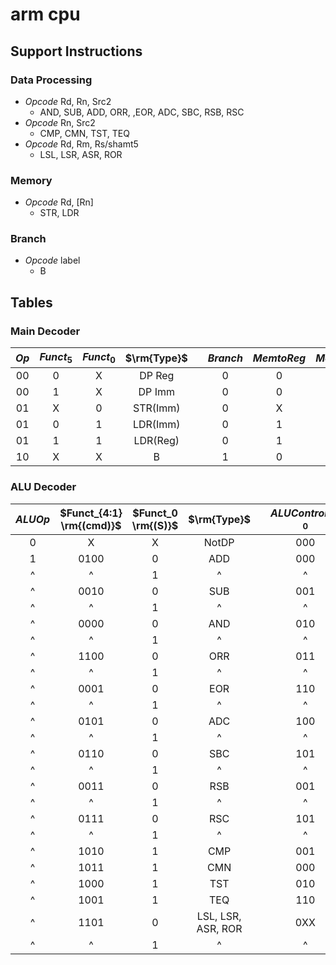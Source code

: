 # arm cpu

## Support Instructions

### Data Processing

* *Opcode* Rd, Rn, Src2
  * AND, SUB, ADD, ORR, ,EOR, ADC, SBC, RSB, RSC
* *Opcode* Rn, Src2
  * CMP, CMN, TST, TEQ
* *Opcode* Rd, Rm, Rs/shamt5
  * LSL, LSR, ASR, ROR

### Memory

* *Opcode* Rd, [Rn]
  * STR, LDR

### Branch

* *Opcode* label
  * B

## Tables

### Main Decoder

| $Op$  | $Funct_5$ | $Funct_0$ | $\rm{Type}$ |     | $Branch$ | $MemtoReg$ | $MemW$ | $ALUSrc$ | $ImmSrc$ | $RegW$ | $RegSrc$ | $ALUOp$ |
| :---: | :-------: | :-------: | :---------: | --- | :------: | :--------: | :----: | :------: | :------: | :----: | :------: | :-----: |
|  00   |     0     |     X     |   DP Reg    |     |    0     |     0      |   0    |    0     |    XX    |   1    |    00    |    1    |
|  00   |     1     |     X     |   DP Imm    |     |    0     |     0      |   0    |    1     |    00    |   1    |    X0    |    1    |
|  01   |     X     |     0     |  STR(Imm)   |     |    0     |     X      |   1    |    1     |    01    |   0    |    10    |    0    |
|  01   |     0     |     1     |  LDR(Imm)   |     |    0     |     1      |   0    |    1     |    01    |   1    |    X0    |    0    |
|  01   |     1     |     1     |  LDR(Reg)   |     |    0     |     1      |   0    |    0     |    01    |   1    |    00    |    0    |
|  10   |     X     |     X     |      B      |     |    1     |     0      |   0    |    1     |    10    |   0    |    X1    |    0    |

### ALU Decoder

| $ALUOp$ | $Funct_{4:1} \rm{(cmd)}$ | $Funct_0 \rm{(S)}$ |    $\rm{Type}$     |     | $ALUControl_{1:0}$ | $FlagW_{1:0}$ | $NoWrite$ | $Shift$ | $Swap$ |
| :-----: | :----------------------: | :----------------: | :----------------: | --- | :----------------: | :-----------: | :-------: | :-----: | :----: |
|    0    |            X             |         X          |       NotDP        |     |        000         |      00       |     0     |    0    |   0    |
|    1    |           0100           |         0          |        ADD         |     |        000         |      00       |     0     |    0    |   0    |
|    ^    |            ^             |         1          |         ^          |     |         ^          |      11       |     0     |    0    |   0    |
|    ^    |           0010           |         0          |        SUB         |     |        001         |      00       |     0     |    0    |   0    |
|    ^    |            ^             |         1          |         ^          |     |         ^          |      11       |     0     |    0    |   0    |
|    ^    |           0000           |         0          |        AND         |     |        010         |      00       |     0     |    0    |   0    |
|    ^    |            ^             |         1          |         ^          |     |         ^          |      10       |     0     |    0    |   0    |
|    ^    |           1100           |         0          |        ORR         |     |        011         |      00       |     0     |    0    |   0    |
|    ^    |            ^             |         1          |         ^          |     |         ^          |      10       |     0     |    0    |   0    |
|    ^    |           0001           |         0          |        EOR         |     |        110         |      00       |     0     |    0    |   0    |
|    ^    |            ^             |         1          |         ^          |     |         ^          |      10       |     0     |    0    |   0    |
|    ^    |           0101           |         0          |        ADC         |     |        100         |      00       |     0     |    0    |   0    |
|    ^    |            ^             |         1          |         ^          |     |         ^          |      11       |     0     |    0    |   0    |
|    ^    |           0110           |         0          |        SBC         |     |        101         |      00       |     0     |    0    |   0    |
|    ^    |            ^             |         1          |         ^          |     |         ^          |      11       |     0     |    0    |   0    |
|    ^    |           0011           |         0          |        RSB         |     |        001         |      00       |     0     |    0    |   1    |
|    ^    |            ^             |         1          |         ^          |     |         ^          |      11       |     0     |    0    |   1    |
|    ^    |           0111           |         0          |        RSC         |     |        101         |      00       |     0     |    0    |   1    |
|    ^    |            ^             |         1          |         ^          |     |         ^          |      11       |     0     |    0    |   1    |
|    ^    |           1010           |         1          |        CMP         |     |        001         |      11       |     1     |    0    |   0    |
|    ^    |           1011           |         1          |        CMN         |     |        000         |      11       |     1     |    0    |   0    |
|    ^    |           1000           |         1          |        TST         |     |        010         |      10       |     1     |    0    |   0    |
|    ^    |           1001           |         1          |        TEQ         |     |        110         |      10       |     1     |    0    |   0    |
|    ^    |           1101           |         0          | LSL, LSR, ASR, ROR |     |        0XX         |      00       |     0     |    1    |   0    |
|    ^    |            ^             |         1          |         ^          |     |         ^          |      10       |     0     |    1    |   0    |
